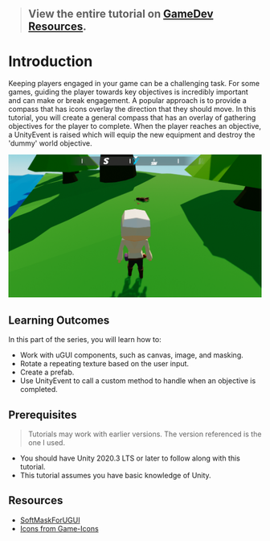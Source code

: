 > ## View the entire tutorial on [GameDev Resources](https://gamedev-resources.com/create-a-compass-with-ugui/).
> 
# Introduction

Keeping players engaged in your game can be a challenging task. For some games, guiding the player towards key objectives is incredibly important and can make or break engagement. A popular approach is to provide a compass that has icons overlay the direction that they should move. In this tutorial, you will create a general compass that has an overlay of gathering objectives for the player to complete. When the player reaches an objective, a UnityEvent is raised which will equip the new equipment and destroy the 'dummy' world objective.

![Example](final.png)

## Learning Outcomes
In this part of the series, you will learn how to:

* Work with uGUI components, such as canvas, image, and masking.
* Rotate a repeating texture based on the user input.
* Create a prefab.
* Use UnityEvent to call a custom method to handle when an objective is completed.

## Prerequisites

> Tutorials may work with earlier versions. The version referenced is the one I used.

* You should have Unity 2020.3 LTS or later to follow along with this tutorial.
* This tutorial assumes you have basic knowledge of Unity.

## Resources

* [SoftMaskForUGUI](https://github.com/mob-sakai/SoftMaskForUGUI)
* [Icons from Game-Icons](https://game-icons.net/)
